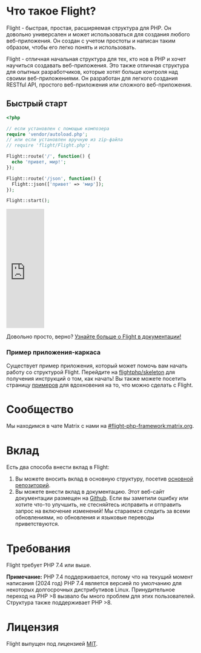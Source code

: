 # Что такое Flight?

Flight - быстрая, простая, расширяемая структура для PHP. Он довольно универсален и может использоваться для создания любого веб-приложения. Он создан с учетом простоты и написан таким образом, чтобы его легко понять и использовать.

Flight - отличная начальная структура для тех, кто нов в PHP и хочет научиться создавать веб-приложения. Это также отличная структура для опытных разработчиков, которые хотят больше контроля над своими веб-приложениями. Он разработан для легкого создания RESTful API, простого веб-приложения или сложного веб-приложения.

## Быстрый старт

```php
<?php

// если установлен с помощью композера
require 'vendor/autoload.php';
// или если установлен вручную из zip-файла
// require 'flight/Flight.php';

Flight::route('/', function() {
  echo 'привет, мир!';
});

Flight::route('/json', function() {
  Flight::json(['привет' => 'мир']);
});

Flight::start();
```

<div class="video-container">
	<iframe width="100vw" height="315" src="https://www.youtube.com/embed/VCztp1QLC2c?si=W3fSWEKmoCIlC7Z5" title="YouTube video player" frameborder="0" allow="accelerometer; autoplay; clipboard-write; encrypted-media; gyroscope; picture-in-picture; web-share" allowfullscreen></iframe>
</div>

Довольно просто, верно? [Узнайте больше о Flight в документации!](learn)

### Пример приложения-каркаса

Существует пример приложения, который может помочь вам начать работу со структурой Flight. Перейдите на [flightphp/skeleton](https://github.com/flightphp/skeleton) для получения инструкций о том, как начать! Вы также можете посетить страницу [примеров](examples) для вдохновения на то, что можно сделать с Flight.

# Сообщество

Мы находимся в чате Matrix с нами на [#flight-php-framework:matrix.org](https://matrix.to/#/#flight-php-framework:matrix.org).

# Вклад

Есть два способа внести вклад в Flight:

1. Вы можете вносить вклад в основную структуру, посетив [основной репозиторий](https://github.com/flightphp/core).
1. Вы можете внести вклад в документацию. Этот веб-сайт документации размещен на [Github](https://github.com/flightphp/docs). Если вы заметили ошибку или хотите что-то улучшить, не стесняйтесь исправить и отправить запрос на включение изменений! Мы стараемся следить за всеми обновлениями, но обновления и языковые переводы приветствуются.

# Требования

Flight требует PHP 7.4 или выше.

**Примечание:** PHP 7.4 поддерживается, потому что на текущий момент написания (2024 год) PHP 7.4 является версией по умолчанию для некоторых долгосрочных дистрибутивов Linux. Принудительное переход на PHP >8 вызвало бы много проблем для этих пользователей. Структура также поддерживает PHP >8.

# Лицензия

Flight выпущен под лицензией [MIT](https://github.com/flightphp/core/blob/master/LICENSE).